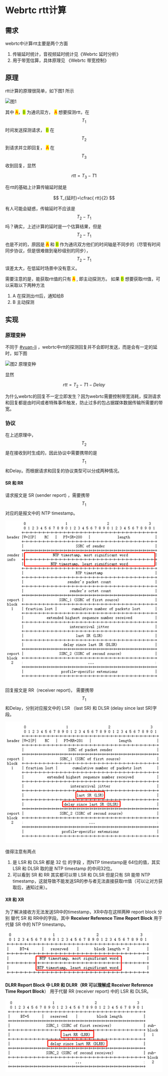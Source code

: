 # Webrtc rtt计算

## 需求

webrtc中计算rtt主要是两个方面

1. 传输延时统计，音视频延时统计见《Webrtc 延时分析》
2. 用于带宽估算，具体原理见 《Webrtc 带宽控制》

## 原理

rtt计算的原理很简单，如下图1 所示

![图1](.gitbook/assets/rtt\_direct.png)

其中 <mark style="color:red;">A</mark>，<mark style="color:green;">B</mark> 为通讯双方， <mark style="color:red;">A</mark> 想要探测rtt，在 $$T_{1}$$时间发送探测请求， <mark style="color:green;">B</mark> 在$$T_{2}$$到请求并立即回复， <mark style="color:red;">A</mark> 在$$T_{3}$$收到回复，显然

$$
rtt = T_{3} - T{1}
$$

在rtt的基础上计算传输延时就是

$$
T_{延时}=\cfrac{ rtt}{2}
$$

​有人可能会疑惑，传输延时不应该是 $$T_{2} -T_{1}$$ 吗？确实，上述计算的延时是一个估算结果，但是$$T_{2} -T_{1}$$也是不对的，原因是 <mark style="color:red;">A</mark> 和 <mark style="color:green;">B</mark> 作为通讯双方他们的时间轴是不同步的（尽管有时间同步协议，但是很难做到毫秒级别的同步），$$T_{2} -T_{1}$$ 误差太大，在低延时场景中没有意义。

需要注意的是，能获取rtt值的只有 <mark style="color:red;">A</mark> , 即主动探测方。 如果 <mark style="color:green;">B</mark> 想要获取rtt值，可以采取以下两种方法

1. A 在探测出rtt后，通知给B
2. B 主动探测

## 实现

### 原理变种

不同于 [#yuan-li](./#yuan-li "mention") ，webrtc中rtt的探测回复并不会即时发送，而是会有一定的延时，如下图

![图2 原理变种](.gitbook/assets/webrtc\_rtt.drawio.png)

显然

$$
rtt=T_{2}-T{1} -Delay
$$

为什么webrtc的回复不一定立即发生？因为webrtc需要控制带宽消耗，探测请求和回复都是由时间或者特殊事件触发，防止过多的包占据媒体数据传输所需要的带宽。

### 协议

在上述原理中，$$T_{2}$$是在接收到时生成的，因此协议中需要携带的是$$T_{1}$$​和Delay。而根据请求和回复的协议类型可以分成两种情况。

#### SR 和 RR

请求报文是 SR (sender report) ，需要携带 $$T_{1}$$ 对应的是报文中的 NTP timestamp。

![SR报文](.gitbook/assets/image.png)

回复报文是 RR（receiver report)， 需要携带 $$T_{1}$$​和Delay，分别对应报文中的 LSR （last SR) 和 DLSR (delay since last SR)字段。

![RR报文](<.gitbook/assets/image (1).png>)

值得注意有两点

1. 是 LSR 和 DLSR 都是 32 位 的字段 ，而NTP timestamp是 64位的值，其实 LSR 和 DLSR 取的是 NTP timestamp 的中间32位。
2. 可以看到 SR 和 RR 其实都可以带 LSR 和 DLSR 但是只有 SR 能带 NTP timestamp，这就导致不能发送SR的参与者无法直接获取rtt值（可以让对方获取后，通知过来）。

#### XR 和 XR

为了解决接收方无法发送SR中的timestamp，XR中存在这样两种 report block 分别 替代 SR 和 RR中的字段。其中 **Receiver Reference Time Report Block** 用于代替 SR 中的 NTP timestamp。

![Receiver Reference Time Report Block](<.gitbook/assets/image (4).png>)

**DLRR Report Block **中 LRR 和 DLRR（RR 可以理解成** Receiver Reference Time Report Block**） 用于代替 RR (receiver report) 中的 LSR 和 DLSR。

![DLRR Report Block](<.gitbook/assets/image (3).png>)

